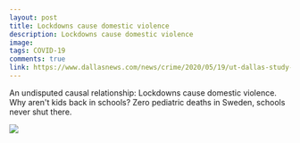 ```yaml
---
layout: post
title: Lockdowns cause domestic violence
description: Lockdowns cause domestic violence
image: 
tags: COVID-19
comments: true
link: https://www.dallasnews.com/news/crime/2020/05/19/ut-dallas-study-finds-family-violence-increased-125-during-shelter-at-home-orders/
---
```


An undisputed causal relationship: Lockdowns cause domestic violence.
Why aren't kids back in schools? Zero pediatric deaths in Sweden,
schools never shut there.

![](https://lh3.googleusercontent.com/OtlMLiAuAPKD80umCETdcTa4VJTbtiNMXd8eCVcu_2QgmmghysoY7hYl9Z0ynTEl4R9eXNIvpehVp6Oq_NQn_Cd22s0UDwyC534aFWNfP1XgmrMnRQ=w1280)
